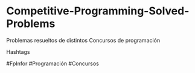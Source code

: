 # Competitive-Programming-Solved-Problems
Problemas resueltos de distintos Concursos de programación

Hashtags

#FpInfor #Programación #Concursos
